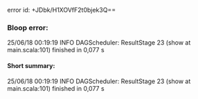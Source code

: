 error id: +JDbk/H1XOVfF2t0bjek3Q==
### Bloop error:

25/06/18 00:19:19 INFO DAGScheduler: ResultStage 23 (show at main.scala:101) finished in 0,077 s
#### Short summary: 

25/06/18 00:19:19 INFO DAGScheduler: ResultStage 23 (show at main.scala:101) finished in 0,077 s